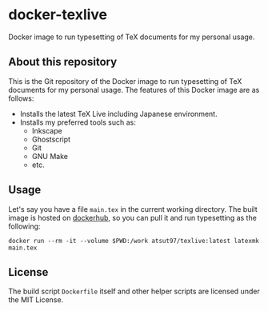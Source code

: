# docker-texlive

Docker image to run typesetting of TeX documents for my personal
usage.

## About this repository

This is the Git repository of the Docker image to run typesetting of
TeX documents for my personal usage. The features of this Docker image
are as follows:
  * Installs the latest TeX Live including Japanese environment.
  * Installs my preferred tools such as:
    * Inkscape
    * Ghostscript
    * Git
    * GNU Make
    * etc.

## Usage

Let's say you have a file `main.tex` in the current working directory.
The built image is hosted on
[dockerhub](https://hub.docker.com/repository/docker/atsut97/texlive),
so you can pull it and run typesetting as the following:

``` shell
docker run --rm -it --volume $PWD:/work atsut97/texlive:latest latexmk main.tex
```

## License

The build script `Dockerfile` itself and other helper scripts are
licensed under the MIT License.
